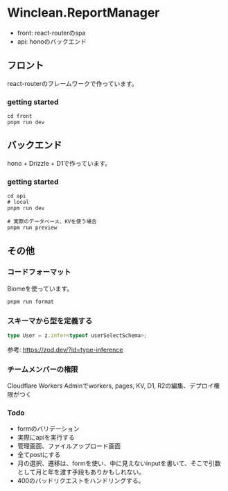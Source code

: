 # Winclean.ReportManager
- front: react-routerのspa
- api: honoのバックエンド
## フロント
react-routerのフレームワークで作っています。
### getting started
```
cd front
pnpm run dev
```
## バックエンド
hono + Drizzle + D1で作っています。
### getting started
```
cd api
# local
pnpm run dev

# 実際のデータベース、KVを使う場合
pnpm run preview
```
## その他
### コードフォーマット
Biomeを使っています。
```bash
pnpm run format
```
### スキーマから型を定義する
```ts
type User = z.infer<typeof userSelectSchema>;
```
参考: https://zod.dev/?id=type-inference
### チームメンバーの権限
Cloudflare Workers Adminでworkers, pages, KV, D1, R2の編集、デプロイ権限がつく

### Todo
- formのバリデーション
- 実際にapiを実行する
- 管理画面、ファイルアップロード画面
- 全てpostにする
- 月の選択、遷移は、formを使い、中に見えないinputを書いて、そこで引数として月と年を渡す手段もありかもしれない。
- 400のバッドリクエストをハンドリングする。